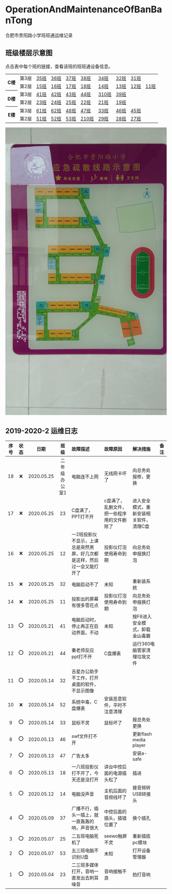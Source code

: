 # OperationAndMaintenanceOfBanBanTong
合肥市贵阳路小学班班通运维记录

## 班级楼层示意图
点击表中每个班的链接，查看该班的班班通设备信息。

<table>
  <tr>
    <th rowspan="2">C楼</th>
    <td>第3层</td>
    <td><a href="./C323/readme.md">35班</a></td>
    <td><a href="./C321/readme.md">36班</a></td>
    <td><a href="./C319/readme.md">37班</a></td>
    <td><a href="./C317/readme.md">38班</a></td>
    <td><a href="./C307/readme.md">34班</a></td>
    <td><a href="./C303/readme.md">32班</a></td>
    <td><a href="./C301/readme.md">31班</a></td>
  </tr>
  <tr>
    <td>第2层</td>
    <td><a href="./C223/readme.md">15班</a></td>
    <td><a href="./C221/readme.md">16班</a></td>
    <td><a href="./C219/readme.md">17班</a></td>
    <td><a href="./C217/readme.md">18班</a></td>
    <td><a href="./C207/readme.md">14班</a></td>
    <td><a href="./C205/readme.md">13班</a></td>
    <td><a href="./C203/readme.md">12班</a></td>
    <td><a href="./C201/readme.md">11班</a></td>

  </tr>
  <tr>
    <th rowspan="2">D楼</th>
    <td>第3层</td>
    <td><a href="./D326/readme.md">41班</a></td>
    <td><a href="./D324/readme.md">42班</a></td>
    <td><a href="./D322/readme.md">43班</a></td>
    <td><a href="./D320/readme.md">44班</a></td>
    <td><a href="./D303/readme.md">310班</a></td>
    <td><a href="./D301/readme.md">39班</a></td>

  </tr>
  <tr>
    <td>第2层</td>
    <td><a href="./D227/readme.md">23班</a></td>
    <td><a href="./D225/readme.md">24班</a></td>
    <td><a href="./D223/readme.md">25班</a></td>
    <td><a href="./D205/readme.md">22班</a></td>
    <td><a href="./D203/readme.md">21班</a></td>
    <td><a href="./D201/readme.md">19班</a></td>

  </tr>
  <tr>
    <th rowspan="2">E楼</th>
    <td>第3层</td>
    <td><a href="./E327/readme.md">61班</a></td>
    <td><a href="./E325/readme.md">62班</a></td>
    <td><a href="./E308/readme.md">48班</a></td>
    <td><a href="./E306/readme.md">47班</a></td>
    <td><a href="./E305/readme.md">33班</a></td>
    <td><a href="./E304/readme.md">46班</a></td>
    <td><a href="./E302/readme.md">45班</a></td>

  </tr>
  <tr>
    <td>第2层</td>
    <td><a href="./E228/readme.md">51班</a></td>
    <td><a href="./E226/readme.md">52班</a></td>
    <td><a href="./E224/readme.md">53班</a></td>
    <td><a href="./E208/readme.md">210班</a></td>
    <td><a href="./E206/readme.md">29班</a></td>
    <td><a href="./E204/readme.md">28班</a></td>
    <td><a href="./E202/readme.md">27班</a></td>

  </tr>
</table>

![](IMG_20200514_164439.jpg)

## 2019-2020-2 运维日志

|序号|状态|日期|班级|故障描述|故障原因|解决措施|备注|
| :---: | :---: | :---: | :---: |:--- |:--- |:--- | :---: |
|18|:x:|2020.05.25|二年级办公室1|电脑连不上网|无线网卡坏了|向总务处报修，更换||
|17|:x:|2020.05.25|23|C盘满了，PPT打不开|c盘满了，乱删文件，把一些程序用的文件删除了|进入安全模式，重新安装相关软件，清理C盘||
|16|:x:|2020.05.25|12|一2班投影仪不显示，上课总是突然黑屏，好几次都是这样，然后过一会又能打开了|投影仪灯泡使用寿命到期|向总务处申报换灯泡||
|15|:x:|2020.05.25|32|电脑启动不了|未知|重新装系统||
|14|:x:|2020.05.25|11|投影出的屏幕有很多雪花点|投影仪灯泡使用寿命到期|向总务处申报换灯泡||
|13|:o:|2020.05.21|41|电脑启动时，停止再正在启动界面，不动|未知|按F8进入安全模式，卸载金山毒霸||
|12|:o:|2020.05.21|44|秦老师反应ppt打不开|C盘爆表|运行360电脑管家清理垃圾文件||
|11|:o:|2020.05.14|32|吉星办公助手不工作，打开桌面的软件，不显示图像|||
|10|:x:|2020.05.14|52|系统中毒，C盘爆表|安装恶意软件，平时不注意清理||
|9|:o:|2020.05.14|33|鼠标不灵|鼠标坏了|报总务处更换| |
|8|:o:|2020.05.13|46|swf文件打不开||更新flash media player|
|7|:o:|2020.05.13|47|广告太多||安装a-safe|  |
|6|:o:|2020.05.13|18|一八班投影仪打不开了，今天还是没打开|讲台中控后面的电源插头松了|插进||
|5|:o:|2020.05.12|14|电脑没声音|主机后面的音频线坏了|接音频转USB转接头|
|4|:o:|2020.05.09|37|广播不行，插头一插上，就一直轰轰的响，声音很大|中控后面的插头，插错位置了|换个插孔||
|3|:o:|2020.05.07|25|二五班电脑死机了|seewo触屏不灵|重新插拔pc模块||
|2|:o:|2020.05.07|53|五三班电脑不识别U盘|未知|打开设备管理器| |
|1|:o:|2020.05.04|23|二三班多媒体打开，音响一直发出去刺耳噪音|音响接触不良|拍打音响||

